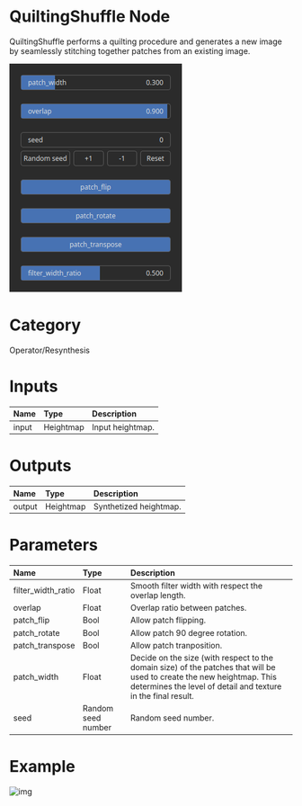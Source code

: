 
QuiltingShuffle Node
====================


QuiltingShuffle performs a quilting procedure and generates a new image by seamlessly stitching together patches from an existing image.



![img](../../images/nodes/QuiltingShuffle_settings.png)


# Category


Operator/Resynthesis
# Inputs

|Name|Type|Description|
| :--- | :--- | :--- |
|input|Heightmap|Input heightmap.|

# Outputs

|Name|Type|Description|
| :--- | :--- | :--- |
|output|Heightmap|Synthetized heightmap.|

# Parameters

|Name|Type|Description|
| :--- | :--- | :--- |
|filter_width_ratio|Float|Smooth filter width with respect the overlap length.|
|overlap|Float|Overlap ratio between patches.|
|patch_flip|Bool|Allow patch flipping.|
|patch_rotate|Bool|Allow patch 90 degree rotation.|
|patch_transpose|Bool|Allow patch tranposition.|
|patch_width|Float|Decide on the size (with respect to the domain size) of the patches that will be used to create the new heightmap. This determines the level of detail and texture in the final result.|
|seed|Random seed number|Random seed number.|

# Example


![img](../../images/nodes/QuiltingShuffle.png)

